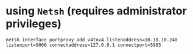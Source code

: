 # using `Netsh` (requires administrator privileges)
```shell
netsh interface portproxy add v4tov4 listenaddress=10.10.10.240 listenport=9000 connectaddress=127.0.0.1 connectport=5985
```